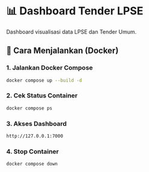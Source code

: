 # 📊 Dashboard Tender LPSE

Dashboard visualisasi data LPSE dan Tender Umum.

## 🚀 Cara Menjalankan (Docker)

### 1\. Jalankan Docker Compose

```bash
docker compose up --build -d
```

### 2\. Cek Status Container

```bash
docker compose ps
```

### 3\. Akses Dashboard

```bash
http://127.0.0.1:7000
```

### 4\. Stop Container

```bash
docker compose down
```